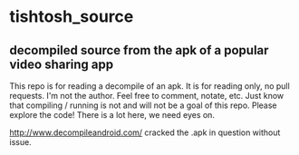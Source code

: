 # tishtosh_source
## decompiled source from the apk of a popular video sharing app

This repo is for reading a decompile of an apk. It is for reading only, no pull requests. 
I'm not the author. Feel free to comment, notate, etc. 
Just know that compiling / running is not and will not be a goal of this repo.
Please explore the code! There is a lot here, we need eyes on. 

http://www.decompileandroid.com/ cracked the .apk in question without issue. 

